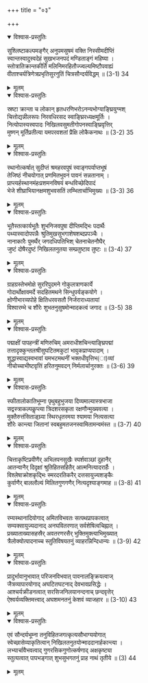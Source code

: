 +++
title = "०३"

+++

<details open><summary>विश्वास-प्रस्तुतिः</summary>

सुश्लिष्टाकल्पमङ्गैर् अनुपमसुषमं वक्ति निस्सीमदीप्तिं  
स्वान्तस्वादुस्वदेहं सुखभजनपदं मण्डिताङ्गं महिष्या ।  
स्तोत्रातिक्रान्तकीर्तिं मलिनिमरहितौज्ज्वल्यमिष्टौपवाह्यं  
वीताश्चर्यत्रिणेत्रप्रभृतिसुरनुतिं चित्रसौन्दर्यविद्धम् ॥ (3-1) 34
</details>

<details><summary>मूलम्</summary>

सुश्लिष्टाकल्पमङ्गैर् अनुपमसुषमं वक्ति निस्सीमदीप्तिं  
स्वान्तस्वादुस्वदेहं सुखभजनपदं मण्डिताङ्गं महिष्या ।  
स्तोत्रातिक्रान्तकीर्तिं मलिनिमरहितौज्ज्वल्यमिष्टौपवाह्यं  
वीताश्चर्यत्रिणेत्रप्रभृतिसुरनुतिं चित्रसौन्दर्यविद्धम् ॥ (3-1) 34
</details>



<details open><summary>विश्वास-प्रस्तुतिः</summary>

स्रष्टा क्रान्ता च लोकान् हृतधरणिभरोऽनन्यभोग्याङ्घ्रियुग्मश्  
चित्तोद्यन्नीलरूपः निरवधिरसद स्वाङ्घ्रिरध्यक्षमूर्तिः ।  
नित्योपास्यस्वपादः निखिलवसुमतीगोपनस्वाङ्घ्रिवृत्तिर्  
मुष्णन् मूर्तिप्रतीत्या यमपरवशतां प्रैक्षि लोकैकनाथः ॥ (3-2) 35
</details>

<details><summary>मूलम्</summary>

स्रष्टा क्रान्ता च लोकान् हृतधरणिभरोऽनन्यभोग्याङ्घ्रियुग्मश्  
चित्तोद्यन्नीलरूपः निरवधिरसद स्वाङ्घ्रिरध्यक्षमूर्तिः ।  
नित्योपास्यस्वपादः निखिलवसुमतीगोपनस्वाङ्घ्रिवृत्तिर्  
मुष्णन् मूर्तिप्रतीत्या यमपरवशतां प्रैक्षि लोकैकनाथः ॥ (3-2) 35
</details>



<details open><summary>विश्वास-प्रस्तुतिः</summary>

स्थानोत्कर्षात् सुदीप्तं श्रमहरवपुषं स्वाङ्गपर्याप्तभूषं  
तेजिष्ठं नीचयोगात् प्रणमितभुवनं पावनं सन्नतानाम् ।  
प्राप्त्यर्हस्थानमंहःप्रशमनविषयं बन्धविच्छेदिपादं  
भेजे शीघ्राभियानक्षमशुभवसतिं लम्भितार्चाभिमुख्यः ॥ (3-3) 36
</details>

<details><summary>मूलम्</summary>

स्थानोत्कर्षात् सुदीप्तं श्रमहरवपुषं स्वाङ्गपर्याप्तभूषं  
तेजिष्ठं नीचयोगात् प्रणमितभुवनं पावनं सन्नतानाम् ।  
प्राप्त्यर्हस्थानमंहःप्रशमनविषयं बन्धविच्छेदिपादं  
भेजे शीघ्राभियानक्षमशुभवसतिं लम्भितार्चाभिमुख्यः ॥ (3-3) 36
</details>



<details open><summary>विश्वास-प्रस्तुतिः</summary>

भूतैस्तत्कार्यभूतैः शुभनिजवपुषा दीप्तिमद्भिः पदार्थैः  
पथ्यास्वादोपपन्नैः श्रुतिमुखसुभगाशेषशब्दप्रपञ्चैः ।  
नानाकारैः पुमर्थैर् जगदधिपतिभिश् चेतनाचेतनौघैर्  
जुष्टं दोषैरदुष्टं निखिलतनुतया सम्प्रतुष्टाव तुष्टः ॥ (3-4) 37
</details>

<details><summary>मूलम्</summary>

भूतैस्तत्कार्यभूतैः शुभनिजवपुषा दीप्तिमद्भिः पदार्थैः  
पथ्यास्वादोपपन्नैः श्रुतिमुखसुभगाशेषशब्दप्रपञ्चैः ।  
नानाकारैः पुमर्थैर् जगदधिपतिभिश् चेतनाचेतनौघैर्  
जुष्टं दोषैरदुष्टं निखिलतनुतया सम्प्रतुष्टाव तुष्टः ॥ (3-4) 37
</details>



<details open><summary>विश्वास-प्रस्तुतिः</summary>

ग्राहग्रस्तेभमोक्षे सुररिपुदमने गोकुलत्राणकार्ये  
गोदार्थोक्षावमर्दे सदहितमथने सिन्धुपर्यङ्कयोगे ।  
क्षोणीभारव्यपोहे क्षितिधरवसतौ निर्जराराध्यतायां  
विश्वारम्भे च शौरेः शुभतनुसुषमोन्मादकत्वं जगाद ॥ (3-5) 38
</details>

<details><summary>मूलम्</summary>

ग्राहग्रस्तेभमोक्षे सुररिपुदमने गोकुलत्राणकार्ये  
गोदार्थोक्षावमर्दे सदहितमथने सिन्धुपर्यङ्कयोगे ।  
क्षोणीभारव्यपोहे क्षितिधरवसतौ निर्जराराध्यतायां  
विश्वारम्भे च शौरेः शुभतनुसुषमोन्मादकत्वं जगाद ॥ (3-5) 38
</details>



<details open><summary>विश्वास-प्रस्तुतिः</summary>

पद्माक्षीं पापहन्त्रीं मणिरुचिम् अमराधीशचिन्त्याङ्घ्रिपद्मां  
तत्तादृक्कुन्तलश्रीसुघटितमकुटां भावुकप्राप्यपादाम् ।  
शुद्धास्वाद्यस्वभावां यमभटमथनीं भक्तधीवृत्तिभ(ा)व्यां  
नीचोच्चाभीष्टवृत्तिं हरितनुमवदन् निर्मलार्चानुरक्तः ॥ (3-6) 39
</details>

<details><summary>मूलम्</summary>

पद्माक्षीं पापहन्त्रीं मणिरुचिम् अमराधीशचिन्त्याङ्घ्रिपद्मां  
तत्तादृक्कुन्तलश्रीसुघटितमकुटां भावुकप्राप्यपादाम् ।  
शुद्धास्वाद्यस्वभावां यमभटमथनीं भक्तधीवृत्तिभ(ा)व्यां  
नीचोच्चाभीष्टवृत्तिं हरितनुमवदन् निर्मलार्चानुरक्तः ॥ (3-6) 39
</details>



<details open><summary>विश्वास-प्रस्तुतिः</summary>

स्फीतालोकातिभूम्ना पृथुबहुभुजया दिव्यमाल्यास्त्रभाजा  
सद्वस्त्राकल्पकॢप्त्या त्रिदशरसकृता रक्षणौन्मुख्यवत्या ।  
मुक्तैरुत्तंसिताङ्घ्र्या स्थिरधृतरमया श्यामया नित्यसत्या  
शौरेः कान्त्या जितानां स्वबहुमतजनस्वामितामन्वमंस्त ॥ (3-7) 40
</details>

<details><summary>मूलम्</summary>

स्फीतालोकातिभूम्ना पृथुबहुभुजया दिव्यमाल्यास्त्रभाजा  
सद्वस्त्राकल्पकॢप्त्या त्रिदशरसकृता रक्षणौन्मुख्यवत्या ।  
मुक्तैरुत्तंसिताङ्घ्र्या स्थिरधृतरमया श्यामया नित्यसत्या  
शौरेः कान्त्या जितानां स्वबहुमतजनस्वामितामन्वमंस्त ॥ (3-7) 40
</details>



<details open><summary>विश्वास-प्रस्तुतिः</summary>

चित्ताकृष्टिप्रवीणैर् अभिलपनसुखैः स्पर्शवाञ्छां दुहानैर्  
आतन्वानैर् दिदृक्षां श्रुतिहितसहितैर् आत्मनित्यादरार्हैः ।  
विश्लेषाक्रोशकृद्भिः स्मरदरतिकरैर् दत्तसायुज्यशङ्कैः  
कुर्वाणैर् बाललौल्यं मिलितगुणगणैर् नित्यदृश्याङ्गमाह ॥ (3-8) 41
</details>

<details><summary>मूलम्</summary>

चित्ताकृष्टिप्रवीणैर् अभिलपनसुखैः स्पर्शवाञ्छां दुहानैर्  
आतन्वानैर् दिदृक्षां श्रुतिहितसहितैर् आत्मनित्यादरार्हैः ।  
विश्लेषाक्रोशकृद्भिः स्मरदरतिकरैर् दत्तसायुज्यशङ्कैः  
कुर्वाणैर् बाललौल्यं मिलितगुणगणैर् नित्यदृश्याङ्गमाह ॥ (3-8) 41
</details>



<details open><summary>विश्वास-प्रस्तुतिः</summary>

रम्यस्थानादियोगाद् अमितविभवतः सत्पथप्रापकत्वात्  
सम्यक्सायुज्यदानाद् अनघवितरणात् सर्वशेषित्वचिह्नात् ।  
प्रख्याताख्यासहस्रैर् अवतरणरसैर् भुक्तिमुक्त्याभिमुख्यात्  
त्रैलोक्योत्पादनाच्च स्तुतिविषयतनुं व्याहरन्निन्दिधान्यः ॥ (3-9) 42
</details>

<details><summary>मूलम्</summary>

रम्यस्थानादियोगाद् अमितविभवतः सत्पथप्रापकत्वात्  
सम्यक्सायुज्यदानाद् अनघवितरणात् सर्वशेषित्वचिह्नात् ।  
प्रख्याताख्यासहस्रैर् अवतरणरसैर् भुक्तिमुक्त्याभिमुख्यात्  
त्रैलोक्योत्पादनाच्च स्तुतिविषयतनुं व्याहरन्निन्दिधान्यः ॥ (3-9) 42
</details>



<details open><summary>विश्वास-प्रस्तुतिः</summary>

प्रादुर्भावानुभावात् परिजनविभवात् पावनालङ्क्रियत्वाज्  
जैत्रव्यापारयोगाद् अघटितघटनाद् देवभावप्रसिद्धेः ।  
आश्चर्यक्रीडनत्वात् सरसिजनिलयानन्दनाच् छन्दवृत्तेर्  
ऐश्वर्यव्यक्तिमत्त्वाद् अघशमनतनुं केशवं व्याजहार ॥ (3-10) 43
</details>

<details><summary>मूलम्</summary>

प्रादुर्भावानुभावात् परिजनविभवात् पावनालङ्क्रियत्वाज्  
जैत्रव्यापारयोगाद् अघटितघटनाद् देवभावप्रसिद्धेः ।  
आश्चर्यक्रीडनत्वात् सरसिजनिलयानन्दनाच् छन्दवृत्तेर्  
ऐश्वर्यव्यक्तिमत्त्वाद् अघशमनतनुं केशवं व्याजहार ॥ (3-10) 43
</details>



<details open><summary>विश्वास-प्रस्तुतिः</summary>

एवं सौन्दर्यभूम्ना तनुविहितजगत्कृत्यसौभाग्ययोगात्  
स्वेच्छासेव्याकृतित्वान् निखिलतनुतयोन्माददानार्हकान्त्या ।  
लभ्यार्चावैभवत्वाद् गुणरसिकगुणोत्कर्षणाद् अक्षकृष्ट्या  
स्तुत्यत्वात् पापभङ्गात् शुभसुभगतनुं प्राह नाथं तृतीये ॥ (3) 44
</details>

<details><summary>मूलम्</summary>

एवं सौन्दर्यभूम्ना तनुविहितजगत्कृत्यसौभाग्ययोगात्  
स्वेच्छासेव्याकृतित्वान् निखिलतनुतयोन्माददानार्हकान्त्या ।  
लभ्यार्चावैभवत्वाद् गुणरसिकगुणोत्कर्षणाद् अक्षकृष्ट्या  
स्तुत्यत्वात् पापभङ्गात् शुभसुभगतनुं प्राह नाथं तृतीये ॥ (3) 44
</details>
